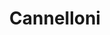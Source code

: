 ---
layout: recette
categories: [recettes]
hidden: true
lang: fr
sitemap: true
title: Cannelloni
type: sel
utensils:
  - couteau
  - poele
  - saladier
  - spatule-silicone
  - poche-douille
  - plat-gratin
recettes:
  Ricotta Épinards:
    yield: 6
    yieldType: personnes
    ingredients: 
      - nom: cannelloni
        qte: 250
        unite: gr
      - nom: sauce tomate pour 400 grammes de tomates
        lien: /recettes/sauce-tomate 
      - nom: épinards
        qte: 750
        unite: gr
      - nom: ricotta
        qte: 500
        unite: gr
      - nom: crème fraîche
        qte: 100
        unite: gr
      - nom: parmesan
        qte: 50
        unite: gr
      - nom: chapelure
        qte: 100
        unite: gr
      - nom: jaunes d'oeufs
        qte: 2
      - nom: muscade
      - nom: fromage rapé
        qte: 100
        unite: gr
    etapes:
      - label: "Préparation 1/3 : Sauce Tomate"
        details:
          - label: Faire la sauce tomate
            link: /recettes/sauce-tomate 
          - Réserver
      - label: "Préparation 2/3 : Épinards"
        details:
          - Faire fondre une noisette de beurre dans une grande poêle
          - Cuire les épinards 
          - Déverser les épinards sur une planche à découper
          - Hacher les épinards
          - Réserver
      - label: "Préparation 3/3 : Garniture"
        details:
          - Mélanger les épinards, la ricotta, la crème fraîche, le parmesan, la chapelure, les jaunes d'oeufs et la muscade dans un saladier
          - Saler et poivrer
          - Remplir la poche à douille de cette préparation
      - label: "Assemblage"
        details:
        - Mettre une couche de sauce tomate dans le plat à gratin
        - Fourrer les cannelloni
        - Placer les cannelloni couchés dans le plat
        - Couvrir de sauce tomate
        - Couvrir de fromage rapé
      - label: Cuisson
        emoji: 🔥
        details:
        - Cuire 35 minutes à 190°C
        - Le dessus doit être bien gratiné
---